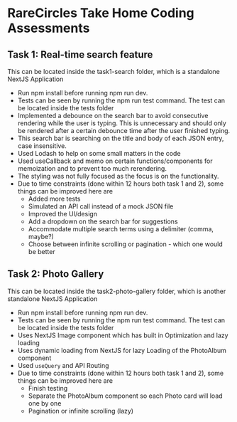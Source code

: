 # RareCircles Take Home Coding Assessments
## Task 1: Real-time search feature
This can be located inside the task1-search folder, which is a standalone NextJS Application

- Run npm install before running npm run dev.
- Tests can be seen by running the npm run test command. The test can be located inside the tests folder
- Implemented a debounce on the search bar to avoid consecutive rendering while the user is typing. This is unnecessary and should only be rendered after a certain debounce time after the user finished typing.
- This search bar is searching on the title and body of each JSON entry, case insensitive.
- Used Lodash to help on some small matters in the code
- Used useCallback and memo on certain functions/components for memoization and to prevent too much rerendering.
- The styling was not fully focused as the focus is on the functionality.
- Due to time constraints (done within 12 hours both task 1 and 2), some things can be improved here are
  - Added more tests
  - Simulated an API call instead of a mock JSON file
  - Improved the UI/design
  - Add a dropdown on the search bar for suggestions
  - Accommodate multiple search terms using a delimiter (comma, maybe?)
  - Choose between infinite scrolling or pagination - which one would be better
 
## Task 2: Photo Gallery
This can be located inside the task2-photo-gallery folder, which is another standalone NextJS Application
- Run npm install before running npm run dev.
- Tests can be seen by running the npm run test command. The test can be located inside the tests folder
- Uses NextJS Image component which has built in Optimization and lazy loading
- Uses dynamic loading from NextJS for lazy Loading of the PhotoAlbum component
- Used `useQuery` and API Routing
- Due to time constraints (done within 12 hours both task 1 and 2), some things can be improved here are
  - Finish testing
  - Separate the PhotoAlbum component so each Photo card will load one by one
  - Pagination or infinite scrolling (lazy)
